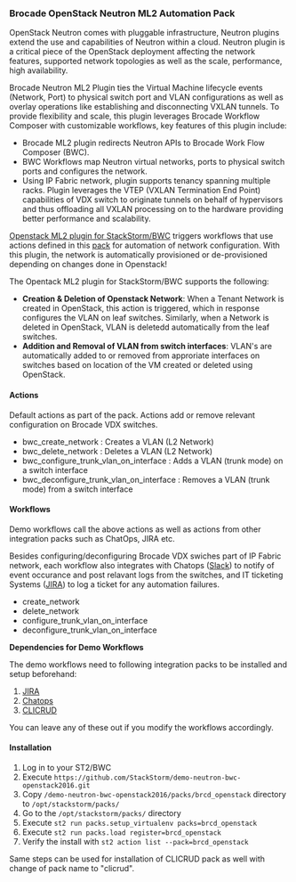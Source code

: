 ### **Brocade OpenStack Neutron ML2 Automation Pack**

OpenStack Neutron comes with pluggable infrastructure, Neutron plugins extend the use and capabilities of Neutron within a cloud.  Neutron plugin is a critical piece of the OpenStack deployment affecting the network features, supported network topologies as well as the scale, performance, high availability.  

Brocade Neutron ML2 Plugin ties the Virtual Machine lifecycle events (Network, Port) to physical switch port and VLAN configurations as well as overlay operations like establishing and disconnecting VXLAN tunnels.  To provide flexibility and scale, this plugin leverages Brocade Workflow Composer with customizable workflows, key features of this plugin include:  

 - Brocade ML2 plugin redirects Neutron APIs to Brocade Work Flow Composer (BWC).  
 - BWC Workflows map Neutron virtual networks, ports to physical switch ports and configures the network.
 - Using IP Fabric network, plugin supports tenancy spanning multiple racks.  Plugin leverages the VTEP (VXLAN Termination End Point) capabilities of VDX switch to originate tunnels on behalf of hypervisors and thus offloading all VXLAN processing on to the hardware providing better performance and scalability.

[Openstack ML2 plugin for StackStorm/BWC](https://github.com/StackStorm/demo-neutron-bwc-openstack2016/tree/master/neutron/networking-brocade) triggers workflows that use actions defined in this [pack](https://github.com/StackStorm/demo-neutron-bwc-openstack2016/tree/master/packs/brcd_openstack) for automation of network configuration. With this plugin, the network is automatically provisioned or de-provisioned depending on changes done in Openstack!

The Opentack ML2 plugin for StackStorm/BWC supports the following:

 - **Creation & Deletion of Openstack Network**: When a Tenant Network is created in OpenStack, this action is triggered, which in response configures the VLAN on leaf switches. Similarly, when a Network is deleted in OpenStack, VLAN is deletedd automatically from the leaf switches.
 - **Addition and Removal of VLAN from switch interfaces**: VLAN's are automatically added to or removed from approriate interfaces on switches based on location of the VM created or deleted using OpenStack. 

#### **Actions** 

Default actions as part of the pack. Actions add or remove relevant configuration on Brocade VDX switches.

 - bwc_create_network				: Creates a VLAN (L2 Network)
 - bwc_delete_network				: Deletes a VLAN (L2 Network)
 - bwc_configure_trunk_vlan_on_interface	: Adds a VLAN (trunk mode) on a switch interface
 - bwc_deconfigure_trunk_vlan_on_interface	: Removes a VLAN (trunk mode) from a switch interface

#### **Workflows**
Demo workflows call the above actions as well as actions from other integration packs such as ChatOps, JIRA etc. 

Besides configuring/deconfiguring Brocade VDX swiches part of IP Fabric network, each workflow also integrates with Chatops ([Slack](https://slack.com/)) to notify of event occurance and post relavant logs from the switches, and IT ticketing Systems ([JIRA](https://jira.atlassian.com/secure/Dashboard.jspa)) to log a ticket for any automation failures.

 - create_network							
 - delete_network
 - configure_trunk_vlan_on_interface
 - deconfigure_trunk_vlan_on_interface

**Dependencies for Demo Workflows**

The demo workflows need to following integration packs to be installed and setup beforehand:

1. [JIRA](https://github.com/StackStorm/st2contrib/tree/master/packs/jira)
2. [Chatops](https://docs.stackstorm.com/chatops/chatops.html#configuration)
3. [CLICRUD](https://github.com/StackStorm/demo-neutron-bwc-openstack2016/tree/master/packs/clicrud)

You can leave any of these out if you modify the workflows accordingly.

#### **Installation**

1. Log in to your ST2/BWC
2. Execute `https://github.com/StackStorm/demo-neutron-bwc-openstack2016.git`
3. Copy `/demo-neutron-bwc-openstack2016/packs/brcd_openstack` directory to `/opt/stackstorm/packs/`
4. Go to the ``/opt/stackstorm/packs/`` directory
5. Execute ``st2 run packs.setup_virtualenv packs=brcd_openstack``
6. Execute ``st2 run packs.load register=brcd_openstack``
7. Verify the install with `st2 action list --pack=brcd_openstack`

Same steps can be used for installation of CLICRUD pack as well with change of pack name to "clicrud".

